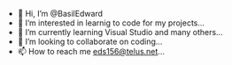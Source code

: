 - 👋 Hi, I’m @BasilEdward
- 👀 I’m interested in learnig to code for my projects...
- 🌱 I’m currently learning Visual Studio and many others...
- 💞️ I’m looking to collaborate on coding...
- 📫 How to reach me eds156@telus.net...

<!---
BasilEdward/BasilEdward is a ✨ special ✨ repository because its `README.md` (this file) appears on your GitHub profile.
You can click the Preview link to take a look at your changes.
--->
